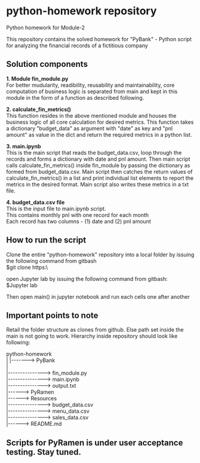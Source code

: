 # python-homework repository
Python homework for Module-2

This repository contains the solved homework for "PyBank" - Python script for analyzing the financial records of a fictitious company 

## Solution components
**1. Module fin_module.py** <br>
For better mudularity, readibility, reusability and maintainability, core computation of business logic is separated from main and kept in this module in the form of a function as described following.

**2. calculate_fin_metrics()** <br>
This function resides in the above mentioned module and houses the business logic of all core calculation for desired metrics.
This function takes a dictionary "budget_data" as argument with "date" as key and "pnl amount" as value in the dict and 
return the required metrics in a python list.

**3. main.ipynb** <br>
This is the main script that reads the budget_data.csv, loop through the records and forms a dictionary with date and pnl amount. 
Then main script calls calculate_fin_metrics() inside fin_module by passing the dictionary as formed from budget_data.csv.
Main script then catches the return values of calculate_fin_metrics() in a list and print individual list elements to report the metrics in the desired format.
Main script also writes these metrics in a txt file.

**4. budget_data.csv file** <br>
This is the input file to main.ipynb script. <br>
This contains monthly pnl with one record for each month <br>
Each record has two columns - (1) date and  (2) pnl amount 

## How to run the script <br>
Clone the entire "python-homework" repository into a local folder by issuing the following command from gitbash <br>
$git clone https:\\

open Jupyter lab by issuing the following command from gitbash: <br>
$Jupyter lab

Then open main() in jupyter notebook and run each cells one after another

## Important points to note <br>
Retail the folder structure as clones from github. Else path set inside the main is not going to work. 
Hierarchy inside repository should look like following:

python-homework <br>
     |
     |-------> PyBank <br>
        | <br>
        |---------------> fin_module.py <br>
        |---------------> main.ipynb <br>
        |---------------> output.txt <br>
     |------> PyRamen <br>
     |------> Resources <br>
        |---------------> budget_data.csv <br>
        |---------------> menu_data.csv <br>
        |---------------> sales_data.csv <br>
     |------> README.md <br>


## Scripts for PyRamen is under user acceptance testing. Stay tuned. 



